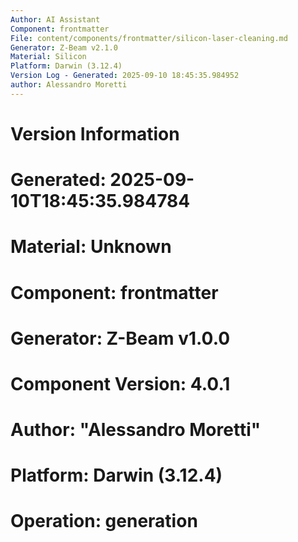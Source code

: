```yaml
---
Author: AI Assistant
Component: frontmatter
File: content/components/frontmatter/silicon-laser-cleaning.md
Generator: Z-Beam v2.1.0
Material: Silicon
Platform: Darwin (3.12.4)
Version Log - Generated: 2025-09-10 18:45:35.984952
author: Alessandro Moretti
---
```


# Version Information
# Generated: 2025-09-10T18:45:35.984784
# Material: Unknown
# Component: frontmatter
# Generator: Z-Beam v1.0.0
# Component Version: 4.0.1
# Author: "Alessandro Moretti"
# Platform: Darwin (3.12.4)
# Operation: generation
